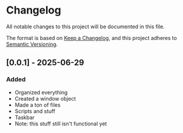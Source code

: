 # Changelog

All notable changes to this project will be documented in this file.

The format is based on [Keep a Changelog](https://keepachangelog.com/en/1.1.0/),
and this project adheres to [Semantic Versioning](https://semver.org/spec/v2.0.0.html).

## [0.0.1] - 2025-06-29

### Added

- Organized everything
- Created a window object
- Made a ton of files
- Scripts and stuff
- Taskbar
- Note: this stuff still isn't functional yet
